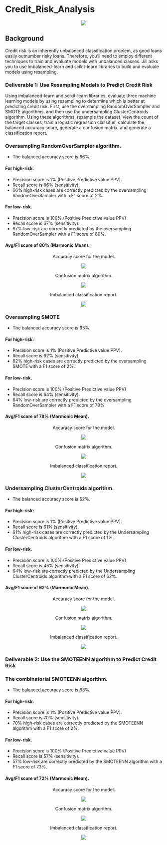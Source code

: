 # Credit_Risk_Analysis

<p align="center"><img class="centerImage" src="https://github.com/dalejandri/Credit_Risk_Analysis/blob/main/Resources/1.PNG" /></p>

## Background

Credit risk is an inherently unbalanced classification problem, as good loans easily outnumber risky loans. Therefore, you’ll need to employ different techniques to train and evaluate models with unbalanced classes. Jill asks you to use imbalanced-learn and scikit-learn libraries to build and evaluate models using resampling.

### Deliverable 1: Use Resampling Models to Predict Credit Risk

Using imbalanced-learn and scikit-learn libraries, evaluate three machine learning models by using resampling to determine which is better at predicting credit risk. First, use the oversampling RandomOverSampler and SMOTE algorithms, and then use the undersampling ClusterCentroids algorithm. Using these algorithms, resample the dataset, view the count of the target classes, train a logistic regression classifier, calculate the balanced accuracy score, generate a confusion matrix, and generate a classification report.


### Oversampling RandomOverSampler algorithm.
- The balanced accuracy score is 66%.

#### For high-risk:
- Precision score is 1% (Positive Predictive value PPV).
- Recall score is 66% (sensitivity). 
- 66% high-risk cases are correctly predicted by the oversampling RandomOverSampler with a F1 score of 2%.

#### For low-risk.
- Precision score is 100% (Positive Predictive value PPV)
- Recall score is 67% (sensitivity). 
- 67% low-risk are correctly predicted by the oversampling RandomOverSampler with a F1 score of 80%.

#### Avg/F1 score of 80% (Marmonic Mean).

<p align="center">Accuracy score for the model.</p>
<p align="center"><img class="centerImage" src="https://github.com/dalejandri/Credit_Risk_Analysis/blob/main/Resources/2.PNG" /></p>

<p align="center">Confusion matrix algorithm.</p>
<p align="center"><img class="centerImage" src="https://github.com/dalejandri/Credit_Risk_Analysis/blob/main/Resources/3.PNG" /></p>

<p align="center">Imbalanced classification report.</p>
<p align="center"><img class="centerImage" src="https://github.com/dalejandri/Credit_Risk_Analysis/blob/main/Resources/4.PNG" /></p>



### Oversampling SMOTE 
- The balanced accuracy score is 63%.

#### For high-risk:
- Precision score is 1% (Positive Predictive value PPV).
- Recall score is 62% (sensitivity). 
- 62% high-risk cases are correctly predicted by the oversampling SMOTE with a F1 score of 2%.

#### For low-risk.
- Precision score is 100% (Positive Predictive value PPV)
- Recall score is 64% (sensitivity). 
- 64% low-risk are correctly predicted by the oversampling RandomOverSampler with a F1 score of 78%.

#### Avg/F1 score of 78% (Marmonic Mean).

<p align="center">Accuracy score for the model.</p>
<p align="center"><img class="centerImage" src="https://github.com/dalejandri/Credit_Risk_Analysis/blob/main/Resources/5.PNG" /></p>

<p align="center">Confusion matrix algorithm.</p>
<p align="center"><img class="centerImage" src="https://github.com/dalejandri/Credit_Risk_Analysis/blob/main/Resources/6.PNG" /></p>

<p align="center">Imbalanced classification report.</p>
<p align="center"><img class="centerImage" src="https://github.com/dalejandri/Credit_Risk_Analysis/blob/main/Resources/7.PNG" /></p>



### Undersampling ClusterCentroids algorithm.
- The balanced accuracy score is 52%.

#### For high-risk:
- Precision score is 1% (Positive Predictive value PPV).
- Recall score is 61% (sensitivity). 
- 61% high-risk cases are correctly predicted by the Undersampling ClusterCentroids algorithm with a F1 score of 1%.

#### For low-risk.
- Precision score is 100% (Positive Predictive value PPV)
- Recall score is 45% (sensitivity). 
- 64% low-risk are correctly predicted by the Undersampling ClusterCentroids algorithm with a F1 score of 62%.

#### Avg/F1 score of 62% (Marmonic Mean).

<p align="center">Accuracy score for the model.</p>
<p align="center"><img class="centerImage" src="https://github.com/dalejandri/Credit_Risk_Analysis/blob/main/Resources/8.PNG" /></p>

<p align="center">Confusion matrix algorithm.</p>
<p align="center"><img class="centerImage" src="https://github.com/dalejandri/Credit_Risk_Analysis/blob/main/Resources/9.PNG" /></p>

<p align="center">Imbalanced classification report.</p>
<p align="center"><img class="centerImage" src="https://github.com/dalejandri/Credit_Risk_Analysis/blob/main/Resources/10.PNG" /></p>


### Deliverable 2: Use the SMOTEENN algorithm to Predict Credit Risk

### The combinatorial SMOTEENN algorithm.
- The balanced accuracy score is 63%.

#### For high-risk:
- Precision score is 1% (Positive Predictive value PPV).
- Recall score is 70% (sensitivity). 
- 70% high-risk cases are correctly predicted by the SMOTEENN algorithm with a F1 score of 2%.

#### For low-risk.
- Precision score is 100% (Positive Predictive value PPV)
- Recall score is 57% (sensitivity). 
- 57% low-risk are correctly predicted by the SMOTEENN algorithm with a F1 score of 73%.

#### Avg/F1 score of 72% (Marmonic Mean).

<p align="center">Accuracy score for the model.</p>
<p align="center"><img class="centerImage" src="https://github.com/dalejandri/Credit_Risk_Analysis/blob/main/Resources/11.PNG" /></p>

<p align="center">Confusion matrix algorithm.</p>
<p align="center"><img class="centerImage" src="https://github.com/dalejandri/Credit_Risk_Analysis/blob/main/Resources/12.PNG" /></p>

<p align="center">Imbalanced classification report.</p>
<p align="center"><img class="centerImage" src="https://github.com/dalejandri/Credit_Risk_Analysis/blob/main/Resources/13.PNG" /></p>



